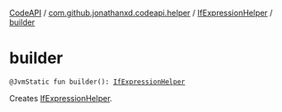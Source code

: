 [CodeAPI](../../index.md) / [com.github.jonathanxd.codeapi.helper](../index.md) / [IfExpressionHelper](index.md) / [builder](.)

# builder

`@JvmStatic fun builder(): `[`IfExpressionHelper`](index.md)

Creates [IfExpressionHelper](index.md).

